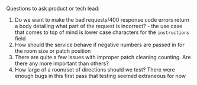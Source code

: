 Questions to ask product or tech lead:

1. Do we want to make the bad requests/400 response code errors return a body detailing what part of the request is incorrect? - the use case that comes to top of mind is lower case characters for the `instructions` field
2. How should the service behave if negative numbers are passed in for the room size or patch position
3. There are quite a few issues with improper patch cleaning counting.  Are there any more important than others?
4. How large of a room/set of directions should we test? There were enough bugs in this first pass that testing seemed extraneous for now